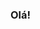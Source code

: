 ### Olá!

<!--
**clau-ss/clau-ss** is a ✨ _special_ ✨ repository because its `README.md` (this file) appears on your GitHub profile.

Here are some ideas to get you started:

- 🌱 Estudando atualmente .NET/C#
- 📚 Cursando Engenharia da Computação
- 📫 Contacte-me no e-mail: claudio.ssjr19@gmail.com
-
-->
